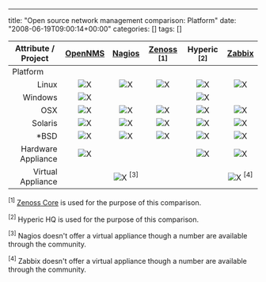 ---
title: "Open source network management comparison: Platform"
date: "2008-06-19T09:00:14+00:00"
categories: []
tags: []

<table class="attribute-tbl" border="0">
<thead>
<tr align="center">
<th>Attribute / Project</th>
<th><a href="http://www.opennms.org/">OpenNMS</a></th>
<th><a href="http://www.nagios.org/">Nagios</a></th>
<th><a href="http://www.zenoss.org/">Zenoss</a> <sup>[1]</sup></th>
<th>Hyperic <sup>[2]</sup></th>
<th><a href="http://www.zabbix.com/">Zabbix</a></th>
</tr>
</thead>
<tbody>
<tr class="group-ttl">
<td colspan="6">Platform</td>
</tr>
<tr class="odd" align="center">
<td align="right">Linux</td>
<td><img src="//techteapot.com/wp-content/uploads/2008/07/tick.png" alt="X" /></td>
<td><img src="//techteapot.com/wp-content/uploads/2008/07/tick.png" alt="X" /></td>
<td><img src="//techteapot.com/wp-content/uploads/2008/07/tick.png" alt="X" /></td>
<td><img src="//techteapot.com/wp-content/uploads/2008/07/tick.png" alt="X" /></td>
<td><img src="//techteapot.com/wp-content/uploads/2008/07/tick.png" alt="X" /></td>
</tr>
<tr align="center">
<td align="right">Windows</td>
<td><img src="//techteapot.com/wp-content/uploads/2008/07/tick.png" alt="X" /></td>
<td><img src="//techteapot.com/wp-content/uploads/2008/07/cross.png" alt="" /></td>
<td><img src="//techteapot.com/wp-content/uploads/2008/07/cross.png" alt="" /></td>
<td><img src="//techteapot.com/wp-content/uploads/2008/07/tick.png" alt="X" /></td>
<td><img src="//techteapot.com/wp-content/uploads/2008/07/cross.png" alt="" /></td>
</tr>
<tr class="odd" align="center">
<td align="right">OSX</td>
<td><img src="//techteapot.com/wp-content/uploads/2008/07/tick.png" alt="X" /></td>
<td><img src="//techteapot.com/wp-content/uploads/2008/07/tick.png" alt="X" /></td>
<td><img src="//techteapot.com/wp-content/uploads/2008/07/tick.png" alt="X" /></td>
<td><img src="//techteapot.com/wp-content/uploads/2008/07/tick.png" alt="X" /></td>
<td><img src="//techteapot.com/wp-content/uploads/2008/07/tick.png" alt="X" /></td>
</tr>
<tr align="center">
<td align="right">Solaris</td>
<td><img src="//techteapot.com/wp-content/uploads/2008/07/tick.png" alt="X" /></td>
<td><img src="//techteapot.com/wp-content/uploads/2008/07/tick.png" alt="X" /></td>
<td><img src="//techteapot.com/wp-content/uploads/2008/07/tick.png" alt="X" /></td>
<td><img src="//techteapot.com/wp-content/uploads/2008/07/tick.png" alt="X" /></td>
<td><img src="//techteapot.com/wp-content/uploads/2008/07/tick.png" alt="X" /></td>
</tr>
<tr class="odd" align="center">
<td align="right">*BSD</td>
<td><img src="//techteapot.com/wp-content/uploads/2008/07/tick.png" alt="X" /></td>
<td><img src="//techteapot.com/wp-content/uploads/2008/07/tick.png" alt="X" /></td>
<td><img src="//techteapot.com/wp-content/uploads/2008/07/tick.png" alt="X" /></td>
<td><img src="//techteapot.com/wp-content/uploads/2008/07/tick.png" alt="X" /></td>
<td><img src="//techteapot.com/wp-content/uploads/2008/07/tick.png" alt="X" /></td>
</tr>
<tr align="center">
<td align="right">Hardware Appliance</td>
<td><img src="//techteapot.com/wp-content/uploads/2008/07/cross.png" alt="X" /></td>
<td><img src="//techteapot.com/wp-content/uploads/2008/07/tick.png" alt="" /></td>
<td><img src="//techteapot.com/wp-content/uploads/2008/07/tick.png" alt="" /></td>
<td><img src="//techteapot.com/wp-content/uploads/2008/07/cross.png" alt="X" /></td>
<td><img src="//techteapot.com/wp-content/uploads/2008/07/cross.png" alt="X" /></td>
</tr>
<tr align="center">
<td align="right">Virtual Appliance</td>
<td><img src="//techteapot.com/wp-content/uploads/2008/07/tick.png" alt="" /></td>
<td><img src="//techteapot.com/wp-content/uploads/2008/07/cross.png" alt="X" /> <sup>[3]</sup></td>
<td><img src="//techteapot.com/wp-content/uploads/2008/07/tick.png" alt="" /></td>
<td><img src="//techteapot.com/wp-content/uploads/2008/07/tick.png" alt="" /></td>
<td><img src="//techteapot.com/wp-content/uploads/2008/07/cross.png" alt="X" /> <sup>[4]</sup></td>
</tr>
</tbody></table>
<sup>[1]</sup> <a href="http://www.zenoss.org/">Zenoss Core</a> is used for the purpose of this comparison.

<sup>[2]</sup> Hyperic HQ is used for the purpose of this comparison.

<sup>[3]</sup> Nagios doesn't offer a virtual appliance though a number are available through the community.

<sup>[4]</sup> Zabbix doesn't offer a virtual appliance though a number are available through the community.

